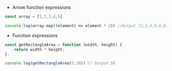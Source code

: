 - Arrow function expressions
```js
const array = [1,2,3,4,5]

console.log(array.map((element) => element * 2)) //Output [2,3,4,5,6,8,10]
```

- Function expressions
```js
const getRectangleArea = function (width, height) {
	return width * height;
};

console.log(getRectangleArea(5,10)) // Output 50
```
